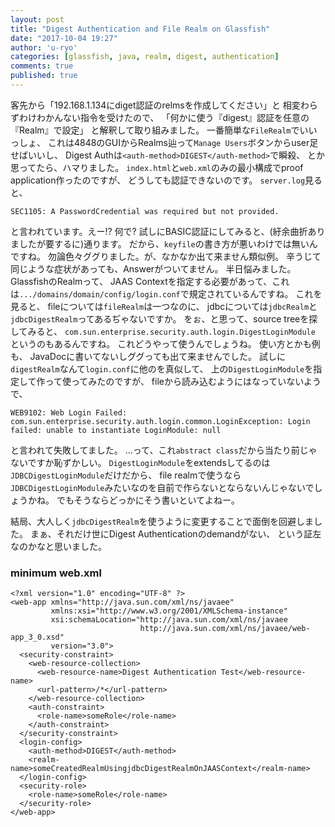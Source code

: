 ```yaml
---
layout: post
title: "Digest Authentication and File Realm on Glassfish"
date: "2017-10-04 19:27"
author: 'u-ryo'
categories: [glassfish, java, realm, digest, authentication]
comments: true
published: true
---
```

客先から「192.168.1.134にdiget認証のrelmsを作成してください」と
相変わらずわけわかんない指令を受けたので、
「何かに使う『digest』認証を任意の『Realm』で設定」
と解釈して取り組みました。
一番簡単な`FileRealm`でいいっしょ、
これは4848のGUIからRealms辿って`Manage Users`ボタンからuser足せばいいし、
Digest Authは`<auth-method>DIGEST</auth-method>`で瞬殺、
とか思ってたら、ハマりました。
`index.html`と`web.xml`のみの最小構成でproof application作ったのですが、
どうしても認証できないのです。
`server.log`見ると、

```
SEC1105: A PasswordCredential was required but not provided.
```

と言われています。えー!? 何で?
試しにBASIC認証にしてみると、(紆余曲折ありましたが要するに)通ります。
だから、`keyfile`の書き方が悪いわけでは無いんですね。
勿論色々ググりました。が、なかなか出て来ません類似例。
辛うじて同じような症状があっても、Answerがついてません。
半日悩みました。
GlassfishのRealmって、
JAAS Contextを指定する必要があって、これは`.../domains/domain/config/login.conf`で規定されているんですね。
これを見ると、
fileについては`fileRealm`は一つなのに、
jdbcについては`jdbcRealm`と`jdbcDigestRealm`ってあるぢゃないですか。
をぉ、と思って、source treeを探してみると、
`com.sun.enterprise.security.auth.login.DigestLoginModule`
というのもあるんですね。
これどうやって使うんでしょうね。
使い方とかも例も、
JavaDocに書いてないしググっても出て来ませんでした。
試しに`digestRealm`なんて`login.conf`に他のを真似して、
上の`DigestLoginModule`を指定して作って使ってみたのですが、
fileから読み込むようにはなっていないようで、

```
WEB9102: Web Login Failed: com.sun.enterprise.security.auth.login.common.LoginException: Login failed: unable to instantiate LoginModule: null
```

と言われて失敗してました。
...って、これ`abstract class`だから当たり前じゃないですか恥ずかしい。
`DigestLoginModule`をextendsしてるのは`JDBCDigestLoginModule`だけだから、
file realmで使うなら`JDBCDigestLoginModule`みたいなのを自前で作らないとならないんじゃないでしょうかね。
でもそうならどっかにそう書いといてよねー。

結局、大人しく`jdbcDigestRealm`を使うように変更することで面倒を回避しました。
まぁ、それだけ世にDigest Authenticationのdemandがない、
という証左なのかなと思いました。

### minimum web.xml

```
<?xml version="1.0" encoding="UTF-8" ?>
<web-app xmlns="http://java.sun.com/xml/ns/javaee"
         xmlns:xsi="http://www.w3.org/2001/XMLSchema-instance"
         xsi:schemaLocation="http://java.sun.com/xml/ns/javaee
                             http://java.sun.com/xml/ns/javaee/web-app_3_0.xsd"
         version="3.0">
  <security-constraint>
    <web-resource-collection>
      <web-resource-name>Digest Authentication Test</web-resource-name>
      <url-pattern>/*</url-pattern>
    </web-resource-collection>
    <auth-constraint>
      <role-name>someRole</role-name>
    </auth-constraint>
  </security-constraint>
  <login-config>
    <auth-method>DIGEST</auth-method>
    <realm-name>someCreatedRealmUsingjdbcDigestRealmOnJAASContext</realm-name>
  </login-config>
  <security-role>
    <role-name>someRole</role-name>
  </security-role>
</web-app>
```
